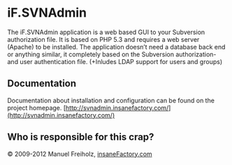iF.SVNAdmin
===========
The iF.SVNAdmin application is a web based GUI to your Subversion authorization 
file. It is based on PHP 5.3 and requires a web server (Apache) to be installed. 
The application doesn’t need a database back end or anything similar, it 
completely based on the Subversion authorization- and user authentication file. 
(+Inludes LDAP support for users and groups)


Documentation
-------------
Documentation about installation and configuration can be found on the project homepage.
[http://svnadmin.insanefactory.com/](http://svnadmin.insanefactory.com/)


Who is responsible for this crap?
---------------------------------
&copy; 2009-2012 Manuel Freiholz, [insaneFactory.com](http://www.insanefactory.com/)